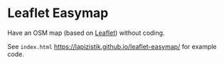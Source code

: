 # Leaflet Easymap

Have an OSM map (based on [Leaflet](http://leafletjs.com)) without coding.

See `index.html` <https://lapizistik.github.io/leaflet-easymap/> for example code.


